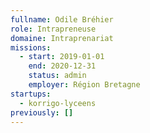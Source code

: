```yaml
---
fullname: Odile Bréhier
role: Intrapreneuse
domaine: Intraprenariat
missions:
  - start: 2019-01-01
    end: 2020-12-31
    status: admin
    employer: Région Bretagne
startups:
  - korrigo-lyceens
previously: []
---
```

